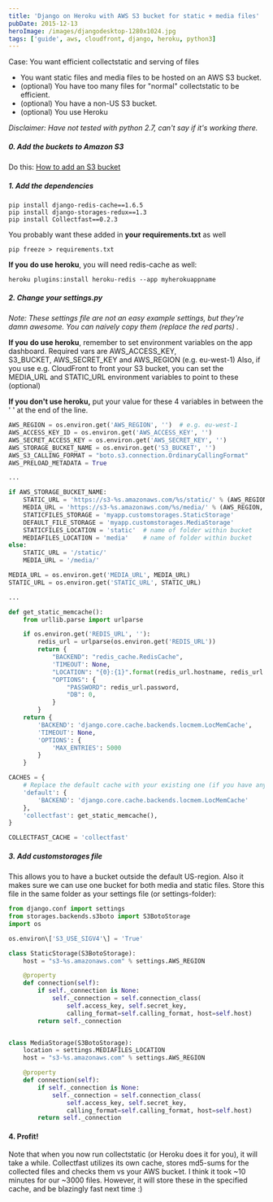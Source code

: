 ```yaml
---
title: 'Django on Heroku with AWS S3 bucket for static + media files'
pubDate: 2015-12-13
heroImage: /images/djangodesktop-1280x1024.jpg
tags: ['guide', aws, cloudfront, django, heroku, python3]
---
```


Case: You want efficient collectstatic and serving of files

- You want static files and media files to be hosted on an AWS S3 bucket.
- (optional) You have too many files for "normal" collectstatic to be efficient.
- (optional) You have a non-US S3 bucket.
- (optional) You use Heroku

_Disclaimer: Have not tested with python 2.7, can't say if it's working there._

##### 0\. Add the buckets to Amazon S3

Do this: [How to add an S3 bucket](http://notes.webutvikling.org/add-s3-bucket-using-awscli-example/)

##### 1\. Add the dependencies

```
pip install django-redis-cache==1.6.5
pip install django-storages-redux==1.3
pip install Collectfast==0.2.3
```

You probably want these added in **your requirements.txt** as well

```
pip freeze > requirements.txt
```

**If you** **do use heroku**, you will need redis-cache as well:

```
heroku plugins:install heroku-redis --app myherokuappname
```

##### 2\. Change your settings.py

_Note: These settings file are not an easy example settings, but they're damn awesome. You can naively copy them (replace the red parts) ._

**If you** **do use heroku**, remember to set environment variables on the app dashboard. Required vars are AWS_ACCESS_KEY, S3_BUCKET, AWS_SECRET_KEY and AWS_REGION (e.g. eu-west-1) Also, if you use e.g. CloudFront to front your S3 bucket, you can set the MEDIA_URL and STATIC_URL environment variables to point to these (optional)

**If you don't use heroku,** put your value for these 4 variables in between the ' ' at the end of the line.

```python
AWS_REGION = os.environ.get('AWS_REGION', '')  # e.g. eu-west-1
AWS_ACCESS_KEY_ID = os.environ.get('AWS_ACCESS_KEY', '')
AWS_SECRET_ACCESS_KEY = os.environ.get('AWS_SECRET_KEY', '')
AWS_STORAGE_BUCKET_NAME = os.environ.get('S3_BUCKET', '')
AWS_S3_CALLING_FORMAT = "boto.s3.connection.OrdinaryCallingFormat"
AWS_PRELOAD_METADATA = True

...

if AWS_STORAGE_BUCKET_NAME:
    STATIC_URL = 'https://s3-%s.amazonaws.com/%s/static/' % (AWS_REGION, AWS_STORAGE_BUCKET_NAME)
    MEDIA_URL = 'https://s3-%s.amazonaws.com/%s/media/' % (AWS_REGION, AWS_STORAGE_BUCKET_NAME)
    STATICFILES_STORAGE = 'myapp.customstorages.StaticStorage'
    DEFAULT_FILE_STORAGE = 'myapp.customstorages.MediaStorage'
    STATICFILES_LOCATION = 'static'  # name of folder within bucket
    MEDIAFILES_LOCATION = 'media'    # name of folder within bucket
else:
    STATIC_URL = '/static/'
    MEDIA_URL = '/media/'

MEDIA_URL = os.environ.get('MEDIA_URL', MEDIA_URL)
STATIC_URL = os.environ.get('STATIC_URL', STATIC_URL)

...

def get_static_memcache():
    from urllib.parse import urlparse

    if os.environ.get('REDIS_URL', ''):
        redis_url = urlparse(os.environ.get('REDIS_URL'))
        return {
            "BACKEND": "redis_cache.RedisCache",
            'TIMEOUT': None,
            "LOCATION": "{0}:{1}".format(redis_url.hostname, redis_url.port),
            "OPTIONS": {
                "PASSWORD": redis_url.password,
                "DB": 0,
            }
        }
    return {
        'BACKEND': 'django.core.cache.backends.locmem.LocMemCache',
        'TIMEOUT': None,
        'OPTIONS': {
            'MAX_ENTRIES': 5000
        }
    }

CACHES = {
    # Replace the default cache with your existing one (if you have any)
    'default': {
        'BACKEND': 'django.core.cache.backends.locmem.LocMemCache'
    },
    'collectfast': get_static_memcache(),
}

COLLECTFAST_CACHE = 'collectfast'
```

##### 3. Add customstorages file

This allows you to have a bucket outside the default US-region. Also it makes sure we can use one bucket for both media and static files. Store this file in the same folder as your settings file (or settings-folder):

```python
from django.conf import settings
from storages.backends.s3boto import S3BotoStorage
import os

os.environ\['S3_USE_SIGV4'\] = 'True'

class StaticStorage(S3BotoStorage):
    host = "s3-%s.amazonaws.com" % settings.AWS_REGION

    @property
    def connection(self):
        if self._connection is None:
            self._connection = self.connection_class(
                self.access_key, self.secret_key,
                calling_format=self.calling_format, host=self.host)
        return self._connection


class MediaStorage(S3BotoStorage):
    location = settings.MEDIAFILES_LOCATION
    host = "s3-%s.amazonaws.com" % settings.AWS_REGION

    @property
    def connection(self):
        if self._connection is None:
            self._connection = self.connection_class(
                self.access_key, self.secret_key,
                calling_format=self.calling_format, host=self.host)
        return self._connection
```

#### 4\. Profit!

Note that when you now run collectstatic (or Heroku does it for you), it will take a while. Collectfast utilizes its own cache, stores md5-sums for the collected files and checks them vs your AWS bucket. I think it took ~10 minutes for our ~3000 files. However, it will store these in the specified cache, and be blazingly fast next time :)

